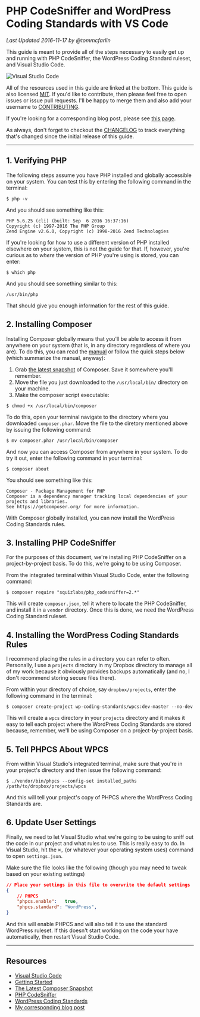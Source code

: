# PHP CodeSniffer and WordPress Coding Standards with VS Code

_Last Updated 2016-11-17 by @tommcfarlin_

This guide is meant to provide all of the steps necessary to easily get up and running with PHP CodeSniffer, the WordPress Coding Standard ruleset, and Visual Studio Code.

![Visual Studio Code](https://camo.githubusercontent.com/531b31da15d5925c915c6b6ceea25c55171aa139/687474703a2f2f642e70722f692f537344552b)

All of the resources used in this guide are linked at the bottom. This guide is also licensed [MIT](https://github.com/tommcfarlin/phpcs-wpcs-vscode/blob/master/LICENSE). If you'd like to contribute, then please feel free to open issues or issue pull requests. I'll be happy to merge them and also add your username to [CONTRIBUTING](https://github.com/tommcfarlin/phpcs-wpcs-vscode/blob/master/CONTRIBUTING.md).

If you're looking for a corresponding blog post, please see [this page](https://tommcfarlin.com/php-codesniffer-in-visual-studio-code).

As always, don't forget to checkout the [CHANGELOG](https://github.com/tommcfarlin/phpcs-wpcs-vscode/blob/master/CHANGELOG.md) to track everything that's changed since the initial release of this guide.

______

## 1. Verifying PHP

The following steps assume you have PHP installed and globally accessible on your system.
You can test this by entering the following command in the terminal:

```
$ php -v
```

And you should see something like this:

```
PHP 5.6.25 (cli) (built: Sep  6 2016 16:37:16)
Copyright (c) 1997-2016 The PHP Group
Zend Engine v2.6.0, Copyright (c) 1998-2016 Zend Technologies
```

If you're looking for how to use a different version of PHP installed elsewhere on your system,
this is not the guide for that. If, however, you're curious as to _where_ the version of PHP you're
using is stored, you can enter:

```
$ which php
```

And you should see something similar to this:

```
/usr/bin/php
```

That should give you enough information for the rest of this guide.

## 2. Installing Composer

Installing Composer globally means that you'll be able to access it from anywhere on your system (that is, in any directory regardless of where you are). To do this, you can read the [manual](https://getcomposer.org/doc/00-intro.md) or follow the quick steps below (which summarize the
manual, anyway):

1. Grab [the latest snapshot](https://getcomposer.org/composer.phar) of Composer. Save it somewhere you'll remember.
2. Move the file you just downloaded to the `/usr/local/bin/` directory on your machine.
3. Make the composer script executable: 
```
$ chmod +x /usr/local/bin/composer
```

To do this, open your terminal navigate to the directory where you downloaded `composer.phar`. Move the file to the diretory mentioned above by issuing the following command:

```
$ mv composer.phar /usr/local/bin/composer
```

And now you can access Composer from anywhere in your system. To do try it out, enter the following command in your terminal:

```
$ composer about
```

You should see something like this:

```
Composer - Package Management for PHP
Composer is a dependency manager tracking local dependencies of your projects and libraries.
See https://getcomposer.org/ for more information.
```

With Composer globally installed, you can now install the WordPress Coding Standards rules.

## 3. Installing PHP CodeSniffer

For the purposes of this document, we're installing PHP CodeSniffer on a project-by-project basis. To do this, we're going to be using Composer.

From the integrated terminal within Visual Studio Code, enter the following command:

```
$ composer require "squizlabs/php_codesniffer=2.*"
```

This will create `composer.json`, tell it where to locate the PHP CodeSniffer, and install it in a `vendor` directory. Once this is done, we need the WordPress Coding Standard ruleset.

## 4. Installing the WordPress Coding Standards Rules

I recommend placing the rules in a directory you can refer to often. Personally, I use a `projects` directory in my Dropbox directory to manage all of my work because it obviously provides backups automatically (and no, I don't recommend storing secure files there).

From within your directory of choice, say `dropbox/projects`, enter the following command in the terminal:

```
$ composer create-project wp-coding-standards/wpcs:dev-master --no-dev
```

This will create a `wpcs` directory in your `projects` directory and it makes it easy to tell each project where the WordPress Coding Standards are stored because, remember, we'll be using Composer on a project-by-project basis.

## 5. Tell PHPCS About WPCS

From within Visual Studio's integrated terminal, make sure that you're in your project's directory and then issue the following command:

```
$ ./vendor/bin/phpcs --config-set installed_paths /path/to/dropbox/projects/wpcs
```

And this will tell your project's copy of PHPCS where the WordPress Coding Standards are.

## 6. Update User Settings

Finally, we need to let Visual Studio what we're going to be using to sniff out the code in our project and what rules to use. This is really easy to do. In Visual Studio, hit the `⌘,` (or whatever your operating system uses) command to open `settings.json`.

Make sure the file looks like the following (though you may need to tweak based on your existing settings)

```json
// Place your settings in this file to overwrite the default settings
{
    // PHPCS
    "phpcs.enable":   true,
    "phpcs.standard": "WordPress",
}
```

And this will enable PHPCS and will also tell it to use the standard WordPress ruleset. If this doesn't start working on the code your have automatically, then restart Visual Studio Code.
___

## Resources

- [Visual Studio Code](https://code.visualstudio.com/)
- [Getting Started](https://getcomposer.org/doc/00-intro.md)
- [The Latest Composer Snapshot](https://getcomposer.org/composer.phar)
- [PHP CodeSniffer](https://github.com/squizlabs/PHP_CodeSniffer)
- [WordPress Coding Standards](https://github.com/WordPress-Coding-Standards/WordPress-Coding-Standards)
- [My corresponding blog post](https://tommcfarlin.com/php-codesniffer-in-visual-studio-code)
